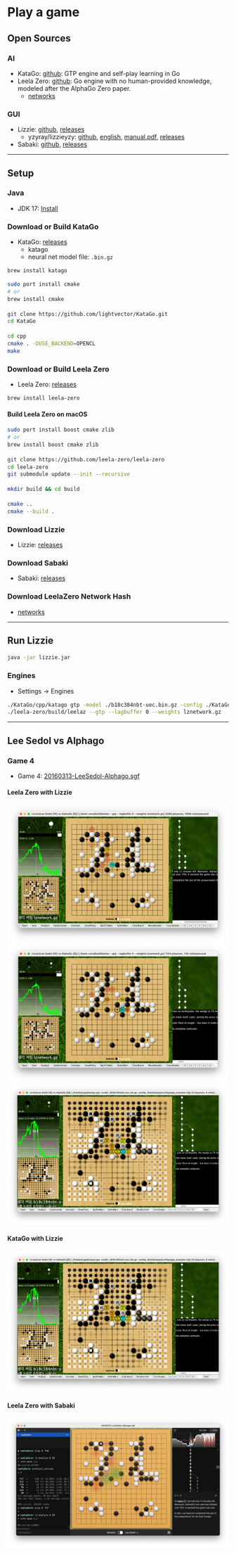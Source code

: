 # Play a game

## Open Sources

### AI

- KataGo: [github](https://github.com/lightvector/KataGo): GTP engine and self-play learning in Go
- Leela Zero: [github](https://github.com/leela-zero/leela-zero): Go engine with no human-provided knowledge, modeled after the AlphaGo Zero paper.
  - [networks](https://zero.sjeng.org/)

### GUI

- Lizzie: [github](https://github.com/featurecat/lizzie), [releases](https://github.com/featurecat/lizzie/releases)
  - yzyray/lizzieyzy: [github](https://github.com/yzyray/lizzieyzy), [english](https://github.com/yzyray/lizzieyzy/blob/main/README_EN.md), [manual.pdf](https://github.com/yzyray/lizzieyzy/blob/main/readme_en.pdf), [releases](https://github.com/yzyray/lizzieyzy/releases)
- Sabaki: [github](https://github.com/SabakiHQ/Sabaki), [releases](https://github.com/SabakiHQ/Sabaki/releases)

---

## Setup

### Java

- JDK 17: [Install](https://github.com/rurumimic/supply/blob/master/languages/java.md)

### Download or Build KataGo

- KataGo: [releases](https://github.com/lightvector/KataGo/releases)
  - katago
  - neural net model file: `.bin.gz`

```bash
brew install katago
```

```bash
sudo port install cmake
# or
brew install cmake

git clone https://github.com/lightvector/KataGo.git
cd KataGo

cd cpp
cmake . -DUSE_BACKEND=OPENCL
make
```

### Download or Build Leela Zero

- Leela Zero: [releases](https://github.com/leela-zero/leela-zero/releases)

```bash
brew install leela-zero
```

#### Build Leela Zero on macOS

```bash
sudo port install boost cmake zlib
# or
brew install boost cmake zlib

git clone https://github.com/leela-zero/leela-zero
cd leela-zero
git submodule update --init --recursive

mkdir build && cd build

cmake ..
cmake --build .
```

### Download Lizzie

- Lizzie: [releases](https://github.com/featurecat/lizzie/releases)

### Download Sabaki

- Sabaki: [releases](https://github.com/SabakiHQ/Sabaki/releases)

### Download LeelaZero Network Hash

- [networks](https://zero.sjeng.org/)

---

## Run Lizzie

```bash
java -jar lizzie.jar
```

### Engines

- Settings → Engines

```bash
./KataGo/cpp/katago gtp -model ./b18c384nbt-uec.bin.gz -config ./KataGo/cpp/configs/gtp_example.cfg
./leela-zero/build/leelaz --gtp --lagbuffer 0 --weights lznetwork.gz
```

---

## Lee Sedol vs Alphago

### Game 4

- Game 4: [20160313-LeeSedol-Alphago.sgf](/games/20160313-LeeSedol-Alphago.sgf)

#### Leela Zero with Lizzie

![77](/images/77-lizzie-leelazero.png)
![78](/images/78-lizzie-leelazero.png)
![win](/images/78-lizzie-katago.png)

#### KataGo with Lizzie

![78 katago](/images/78-lizzie-katago.png)

#### Leela Zero with Sabaki

![77](/images/77-sabaki-leelazero.png)
